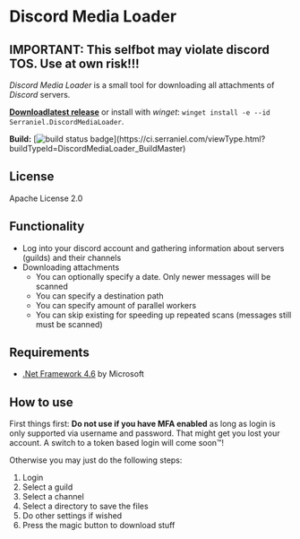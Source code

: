 # Discord Media Loader

## IMPORTANT: This selfbot may violate discord TOS. Use at own risk!!!

*Discord Media Loader* is a small tool for downloading all attachments of *Discord* servers. 

**[Downloadlatest release](https://github.com/Serraniel/DiscordMediaLoader/releases)** or install with *winget*: `winget install -e --id Serraniel.DiscordMediaLoader`.

**Build:** [![build status badge](https://ci.serraniel.com/app/rest/builds/buildType:(DiscordMediaLoader_BuildMaster)/statusIcon)](https://ci.serraniel.com/viewType.html?buildTypeId=DiscordMediaLoader_BuildMaster)


## License
Apache License 2.0


## Functionality
* Log into your discord account and gathering information about servers (guilds) and their channels
* Downloading attachments
  * You can optionally specify a date. Only newer messages will be scanned
  * You can specify a destination path
  * You can specify amount of parallel workers
  * You can skip existing for speeding up repeated scans (messages still must be scanned)
  
  
## Requirements
 * [.Net Framework 4.6](https://www.microsoft.com/en-us/download/details.aspx?id=48137) by Microsoft

## How to use
First things first: **Do not use if you have MFA enabled** as long as login is only supported via username and password. That might get you lost your account. A switch to a token based login will come soon™!

Otherwise you may just do the following steps:
 1. Login
 2. Select a guild
 3. Select a channel
 4. Select a directory to save the files
 5. Do other settings if wished
 6. Press the magic button to download stuff
